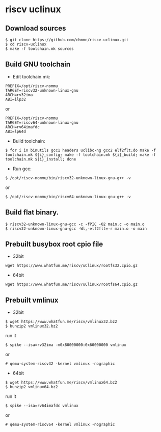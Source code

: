 # riscv uclinux


## Download sources
```
$ git clone https://github.com/chmmn/riscv-uclinux.git
$ cd riscv-uclinux
$ make -f toolchain.mk sources
```

## Build GNU toolchain
* Edit toolchain.mk:
```
PREFIX=/opt/riscv-nommu
TARGET=riscv32-unknown-linux-gnu
ARCH=rv32ima
ABI=ilp32
```
or
```
PREFIX=/opt/riscv-nommu
TARGET=riscv64-unknown-linux-gnu
ARCH=rv64imafdc
ABI=lp64d
```

* Build toolchain:
```
$ for i in binutils gcc1 headers uclibc-ng gcc2 elf2flt;do make -f toolchain.mk ${i}_config; make -f toolchain.mk ${i}_build; make -f toolchain.mk ${i}_install; done
```

* Run gcc:
```
$ /opt/riscv-nommu/bin/riscv32-unknown-linux-gnu-g++ -v
```
or
```
$ /opt/riscv-nommu/bin/riscv64-unknown-linux-gnu-g++ -v
```

## Build flat binary.
```
$ riscv32-unknown-linux-gnu-gcc -c -fPIC -O2 main.c -o main.o
$ riscv32-unknown-linux-gnu-gcc -Wl,-elf2flt=-r main.o -o main
```

## Prebuilt busybox root cpio file
* 32bit 
```
wget https://www.whatfun.me/riscv/uClinux/rootfs32.cpio.gz
```
* 64bit 
```
wget https://www.whatfun.me/riscv/uClinux/rootfs64.cpio.gz
```

## Prebuilt vmlinux
* 32bit
```
$ wget https://www.whatfun.me/riscv/vmlinux32.bz2
$ bunzip2 vmlinux32.bz2
```
run it
```
$ spike --isa=rv32ima -m0x80000000:0x60000000 vmlinux
```
  or
```
# qemu-system-riscv32 -kernel vmlinux -nographic
```

* 64bit
```
$ wget https://www.whatfun.me/riscv/vmlinux64.bz2
$ bunzip2 vmlinux64.bz2
```
run it
```
$ spike --isa=rv64imafdc vmlinux
```
  or
```
# qemu-system-riscv64 -kernel vmlinux -nographic
```
